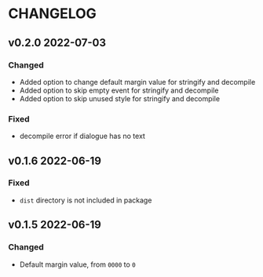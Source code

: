 # CHANGELOG

## v0.2.0 2022-07-03

### Changed

- Added option to change default margin value for stringify and decompile
- Added option to skip empty event for stringify and decompile
- Added option to skip unused style for stringify and decompile

### Fixed

- decompile error if dialogue has no text

## v0.1.6 2022-06-19

### Fixed

- `dist` directory is not included in package

## v0.1.5 2022-06-19

### Changed

- Default margin value, from `0000` to `0`
